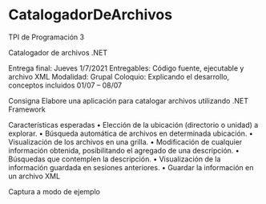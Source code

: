 # CatalogadorDeArchivos
TPI de Programación 3

Catalogador de archivos .NET

Entrega final: Jueves 1/7/2021
Entregables: Código fuente, ejecutable y archivo XML
Modalidad: Grupal
Coloquio: Explicando el desarrollo, conceptos incluidos 01/07 – 08/07

Consigna
Elabore una aplicación para catalogar archivos utilizando .NET Framework

Características esperadas
• Elección de la ubicación (directorio o unidad) a explorar.
• Búsqueda automática de archivos en determinada ubicación.
• Visualización de los archivos en una grilla.
• Modificación de cualquier información obtenida, posibilitando el agregado de una descripción.
• Búsquedas que contemplen la descripción.
• Visualización de la información guardada en sesiones anteriores.
• Guardar la información en un archivo XML

Captura a modo de ejemplo

